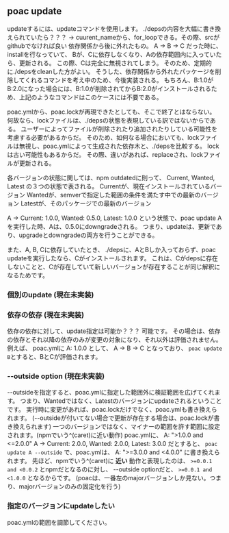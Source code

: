 ## poac update
updateするには、updateコマンドを使用します。
./depsの内容を大幅に書き換えられていたら？？？ -> cuurent_nameから、for_loopできる。その際、srcがgithubでなければ良い
依存関係から後に外れたもの。
A -> B -> C だった時に、installを行なっていて、
Bが、Cに依存しなくなり、Aの依存範囲内に入っていたら、更新される。
この際、Cは完全に無視されてしまう。
そのため、定期的に./depsをcleanした方がよい。
そうした、依存関係から外れたパッケージを削除してくれるコマンドを考え中のため、今後実装される。
もちろん、B:1.0がB:2.0になった場合には、B:1.0が削除されてからB:2.0がインストールされるため、上記のようなコマンドはこのケースには不要である。

poac.ymlから、poac.lockが再現できたとしても、そこで終了とはならない。
何故なら、lockファイルは、./depsの状態を表現している訳ではないからである。
ユーザーによってファイルが削除されたり追加されたりしている可能性を考慮する必要があるからだ。
そのため、如何なる場合においても、lockファイルは無視し、poac.ymlによって生成された依存木と、./depsを比較する。
lockは古い可能性もあるからだ。
その際、違いがあれば、replaceされ、lockファイルが更新される。

各バージョンの状態に関しては、npm outdatedに則って、
Current, Wanted, Latest
の３つの状態で表される。
Currentが、現在インストールされているバージョン
Wantedが、semverで指定した範囲の条件を満たす中での最新のバージョン
Latestが、そのパッケージでの最新のバージョン

A -> Current: 1.0.0, Wanted: 0.5.0, Latest: 1.0.0
という状態で、poac update Aを実行した時、Aは、0.5.0にdowngradeされる。
つまり、updateは、更新であり、upgradeとdowngradeの両方を行うことができる。

また、A, B, Cに依存していたとき、
./depsに、AとBしか入っておらず、poac updateを実行したなら、Cがインストールされます。
これは、Cがdepsに存在しないことと、Cが存在していて新しいバージョンが存在することが同じ解釈になるためです。

### 個別のupdate (現在未実装)

### 依存の依存 (現在未実装)
依存の依存に対して、update指定は可能か？？？
可能です。
その場合は、依存の依存とそれ以降の依存のみが変更の対象になり、それ以外は評価されません。
例えば、
poac.ymlに
A: 1.0.0
として、
A -> B -> C
となっており、
`poac update B`とすると、BとCが評価されます。

### --outside option (現在未実装)
--outsideを指定すると、poac.ymlに指定した範囲外に検証範囲を広げてくれます。
つまり、Wantedではなく、Latestのバージョンにupdateされるということです。
実行時に変更があれば、poac.lockだけでなく、poac.ymlも書き換えられます。
(--outsideが付いてない場合で更新が存在する場合は、poac.lockが書き換えられます)
一つのバージョンではなく、マイナーの範囲を許す範囲に設定されます。(npmでいう^(caret)に近い動作)
poac.ymlに、
A: ">1.0.0 and <=2.0.0"
A -> Current: 2.0.0, Wanted: 2.0.0, Latest: 3.0.0
だとすると、
`poac update A --outside`
で、poac.ymlは、
A: ">=3.0.0 and <4.0.0"
に書き換えられます。
先ほど、npmでいう^(caret)に **近い** 動作と表現したのは、
`>=0.0.1 and <0.0.2` とnpmだとなるのに対し、
--outside optionだと、
`>=0.0.1 and <1.0.0` となるからです。
(poacは、一番左のmajorバージョンしか見ない。つまり、majorバージョンのみの固定化を行う)

### 指定のバージョンにupdateしたい
poac.ymlの範囲を調節してください。
